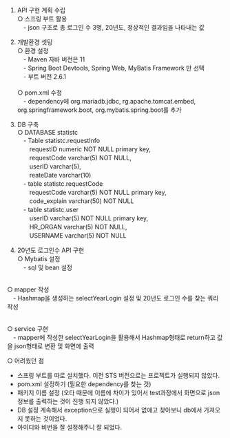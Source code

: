 1. API 구현 계획 수립
  <br>○ 스프링 부트 활용
	<br>　- json 구조로 총 로그인 수 3명, 20년도, 정상적인 결과임을 나타내는 값


2. 개발환경 셋팅
  <br>○ 환경 설정
     <br>　- Maven 자바 버전은 11
 	    <br>　- Spring Boot Devtools, Spring Web, MyBatis Framework 만 선택
 	    <br>　- 부트 버전 2.6.1	    
<br>○ pom.xml 수정 
	<br>　- dependency에 org.mariadb.jdbc, rg.apache.tomcat.embed, org.springframework.boot, org.mybatis.spring.boot를 추가


3. DB 구축
<br>○ DATABASE statistc
	<br>　- Table statistc.requestInfo 
		<br>　　requestID numeric NOT NULL primary key,
    		<br>　　requestCode varchar(5) NOT NULL,
   		<br>　　userID varchar(5),
    		<br>　　reateDate varchar(10)
	<br>　- table statistc.requestCode
		<br>　　requestCode varchar(5) NOT NULL primary key,
    		<br>　　code_explain varchar(50) NOT NULL
	<br>　- table statistc.user
		<br>　　userID varchar(5) NOT NULL primary key,
    		<br>　　HR_ORGAN varchar(5) NOT NULL,
    		<br>　　USERNAME varchar(5) NOT NULL


4. 20년도 로그인수 API 구현
  <br>○ Mybatis 설정
     <br>　- sql 및 bean 설정
     
 <br>○ mapper 작성
	<br>　- Hashmap을 생성하는 selectYearLogin 설정 및 20년도 로그인 수를 찾는 쿼리 작성
	
 <br>○ service 구현
	<br>　- mapper에 작성한 selectYearLogin을 활용해서 Hashmap형태로 return하고 값을 json형태로 변환 및 화면에 출력



○ 어려웠던 점
- 스프링 부트를 따로 설치했다. 이전 STS 버전으로는 프로젝트가 실행되지 않았다.
- pom.xml 설정하기 (필요한 dependency를 찾는 것)
- 패키지 이름 설정 (오타 때문에 이름에 차이가 있어서 test과정에서 화면으로 json정보를 출력하는 것이 진행 되지 않았다.)
- DB 설정 계속해서 exception으로 실행이 되어서 없애고 찾아보니 db에서 가져오지 못하는 것이었다.
- 아이디와 비번을 잘 설정해주니 잘 되었다.
